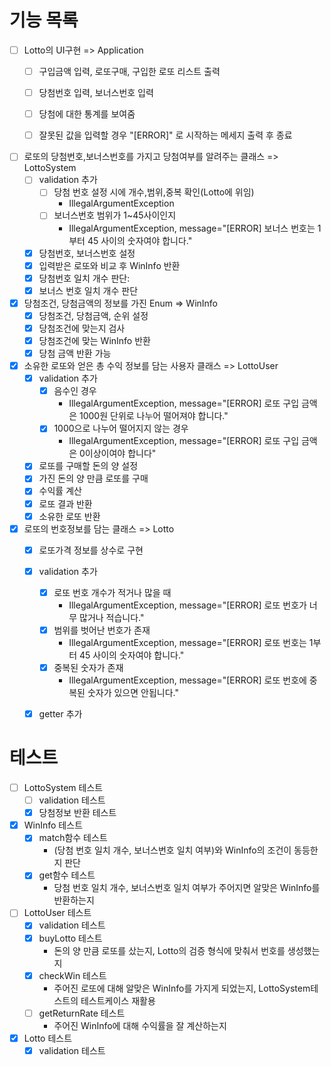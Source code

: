 # 기능 목록
- [ ] Lotto의 UI구현 => Application
    - [ ] 구입금액 입력, 로또구매, 구입한 로또 리스트 출력
    - [ ] 당첨번호 입력, 보너스번호 입력
    - [ ] 당첨에 대한 통계를 보여줌
    - [ ] 잘못된 값을 입력할 경우 "[ERROR]" 로 시작하는 메세지 출력 후 종료


- [ ] 로또의 당첨번호,보너스번호를 가지고 당첨여부를 알려주는 클래스 => LottoSystem
    - [ ] validation 추가
      - [ ] 당첨 번호 설정 시에 개수,범위,중복 확인(Lotto에 위임)
        - IllegalArgumentException
      - [ ] 보너스번호 범위가 1~45사이인지
        - IllegalArgumentException, message="[ERROR] 보너스 번호는 1부터 45 사이의 숫자여야 합니다."
    - [x] 당첨번호, 보너스번호 설정
    - [x] 입력받은 로또와 비교 후 WinInfo 반환
    - [x] 당첨번호 일치 개수 판단:
    - [x] 보너스 번호 일치 개수 판단

- [x] 당첨조건, 당첨금액의 정보를 가진 Enum => WinInfo 
  - [x] 당첨조건, 당첨금액, 순위 설정
  - [x] 당첨조건에 맞는지 검사
  - [x] 당첨조건에 맞는 WinInfo 반환
  - [x] 당첨 금액 반환 가능

- [x] 소유한 로또와 얻은 총 수익 정보를 담는 사용자 클래스 => LottoUser
    - [x] validation 추가
        - [x] 음수인 경우
            - IllegalArgumentException, message="[ERROR] 로또 구입 금액은 1000원 단위로 나누어 떨어져야 합니다."
        - [x] 1000으로 나누어 떨어지지 않는 경우
            - IllegalArgumentException, message="[ERROR] 로또 구입 금액은 0이상이여야 합니다"
    - [x] 로또를 구매할 돈의 양 설정
    - [x] 가진 돈의 양 만큼 로또를 구매
    - [x] 수익률 계산
    - [x] 로또 결과 반환
    - [x] 소유한 로또 반환

- [x] 로또의 번호정보를 담는 클래스 => Lotto
    - [x] 로또가격 정보를 상수로 구현
    - [x] validation 추가
      - [x] 로또 번호 개수가 적거나 많을 때
        - IllegalArgumentException, message="[ERROR] 로또 번호가 너무 많거나 적습니다."
      - [x] 범위를 벗어난 번호가 존재
        - IllegalArgumentException, message="[ERROR] 로또 번호는 1부터 45 사이의 숫자여야 합니다."
      - [x] 중복된 숫자가 존재
        - IllegalArgumentException, message="[ERROR] 로또 번호에 중복된 숫자가 있으면 안됩니다."
    - [x] getter 추가
    

# 테스트
- [ ] LottoSystem 테스트
  - [ ] validation 테스트
  - [x] 당첨정보 반환 테스트

- [x] WinInfo 테스트
  - [x] match함수 테스트
    - (당첨 번호 일치 개수, 보너스번호 일치 여부)와 WinInfo의 조건이 동등한지 판단
  - [x] get함수 테스트
    - 당첨 번호 일치 개수, 보너스번호 일치 여부가 주어지면 알맞은 WinInfo를 반환하는지

- [ ] LottoUser 테스트
  - [x] validation 테스트
  - [x] buyLotto 테스트
    - 돈의 양 만큼 로또를 샀는지, Lotto의 검증 형식에 맞춰서 번호를 생성했는지
  - [x] checkWin 테스트
    - 주어진 로또에 대해 알맞은 WinInfo를 가지게 되었는지, LottoSystem테스트의 테스트케이스 재활용
  - [ ] getReturnRate 테스트
    - 주어진 WinInfo에 대해 수익률을 잘 계산하는지

- [x] Lotto 테스트
  - [x] validation 테스트   